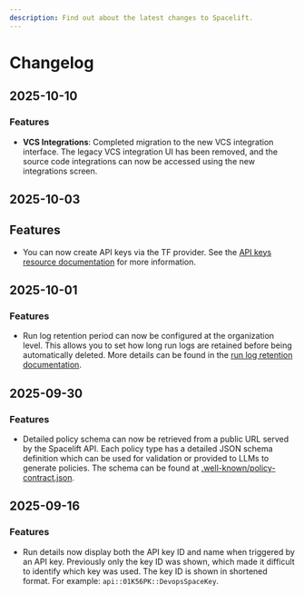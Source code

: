 ```yaml
---
description: Find out about the latest changes to Spacelift.
---
```


# Changelog

## 2025-10-10

### Features

- **VCS Integrations**: Completed migration to the new VCS integration interface. The legacy VCS integration UI has been removed, and the source code integrations can now be accessed using the new integrations screen.

## 2025-10-03

## Features

- You can now create API keys via the TF provider. See the [API keys resource documentation](https://search.opentofu.org/provider/spacelift-io/spacelift/latest/docs/resources/api_key) for more information.

## 2025-10-01

### Features

- Run log retention period can now be configured at the organization level. This allows you to set how long run logs are retained before being automatically deleted. More details can be found in the [run log retention documentation](../../concepts/run#logs-retention).

## 2025-09-30

### Features

- Detailed policy schema can now be retrieved from a public URL served by the Spacelift API. Each policy type has a detailed JSON schema definition which can be used for validation or provided to LLMs to generate policies. The schema can be found at [.well-known/policy-contract.json](https://app.spacelift.io/.well-known/policy-contract.json).

## 2025-09-16

### Features

- Run details now display both the API key ID and name when triggered by an API key. Previously only the key ID was shown, which made it difficult to identify which key was used. The key ID is shown in shortened format. For example: `api::01K56PK::DevopsSpaceKey`.
